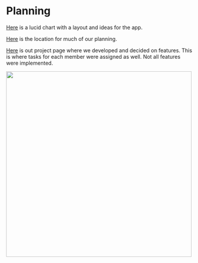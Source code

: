 # Planning

[Here](https://lucid.app/lucidchart/c0433799-6365-4ed2-9f28-61f4c087f6b0/edit?invitationId=inv_9e8fe787-882a-4efc-9914-63a519094e39) is a lucid chart with a layout and ideas for the app.

[Here](https://github.com/orgs/comp426-2022-spring/teams/porrima) is the location for much of our planning.

[Here](https://github.com/orgs/comp426-2022-spring/projects/4) is out project page where we developed and decided on features. This is where tasks for each member were assigned as well. Not all features were implemented.



<img src="https://user-images.githubusercontent.com/69766789/165839064-7ecb785e-2d77-42da-8a40-47a94accdc8f.jpeg" width="500"> 
